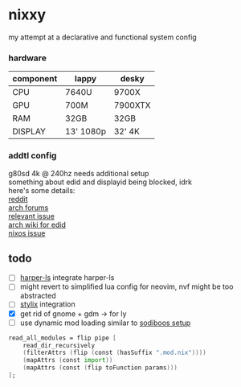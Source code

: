 # nixxy

my attempt at a declarative and functional system config

### hardware

| component | lappy     | desky   |
| --------- | --------- | ------- |
| CPU       | 7640U     | 9700X   |
| GPU       | 700M      | 7900XTX |
| RAM       | 32GB      | 32GB    |
| DISPLAY   | 13' 1080p | 32' 4K  |

### addtl config

g80sd 4k @ 240hz needs additional setup\
something about edid and displayid being blocked, idrk\
here's some details:\
[reddit](https://www.reddit.com/r/linux_gaming/comments/1gj5cdw/samsung_odyssey_g8_monitor_not_giving_240hz/)\
[arch forums](https://bbs.archlinux.org/viewtopic.php?id=297515)\
[relevant issue](https://gitlab.freedesktop.org/drm/amd/-/issues/3718)\
[arch wiki for edid](https://wiki.archlinux.org/title/Kernel_mode_setting#Forcing_modes_and_EDID)\
[nixos issue](https://discourse.nixos.org/t/copying-custom-edid/31593)

## todo

- [ ] [harper-ls](https://writewithharper.com/docs/integrations/neovim)
      integrate harper-ls
- [ ] might revert to simplified lua config for neovim, nvf might be too
      abstracted
- [ ] [stylix](https://github.com/danth/stylix) integration
- [x] get rid of gnome + gdm -> for ly
- [ ] use dynamic mod loading similar to
      [sodiboos setup](https://github.com/sodiboo/system/blob/b63c7b27f49043e8701b3ff5e1441cd27d5a2fff/flake.nix#L92C6-L97C9)

```nix
read_all_modules = flip pipe [
    read_dir_recursively
    (filterAttrs (flip (const (hasSuffix ".mod.nix"))))
    (mapAttrs (const import))
    (mapAttrs (const (flip toFunction params)))
];
```

